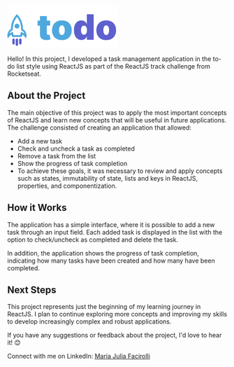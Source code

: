![Logo](./public/logo.svg)

Hello! In this project, I developed a task management application in the to-do list style using ReactJS as part of the ReactJS track challenge from Rocketseat.

## About the Project
The main objective of this project was to apply the most important concepts of ReactJS and learn new concepts that will be useful in future applications. The challenge consisted of creating an application that allowed:

+ Add a new task
+ Check and uncheck a task as completed
+ Remove a task from the list
+ Show the progress of task completion
+ To achieve these goals, it was necessary to review and apply concepts such as states, immutability of state, lists and keys in ReactJS, properties, and componentization.

## How it Works
The application has a simple interface, where it is possible to add a new task through an input field. Each added task is displayed in the list with the option to check/uncheck as completed and delete the task.

In addition, the application shows the progress of task completion, indicating how many tasks have been created and how many have been completed.

## Next Steps
This project represents just the beginning of my learning journey in ReactJS. I plan to continue exploring more concepts and improving my skills to develop increasingly complex and robust applications.

If you have any suggestions or feedback about the project, I'd love to hear it! 😊

Connect with me on LinkedIn: [Maria Julia Facirolli](https://www.linkedin.com/in/mariajuliafacirolli/)








